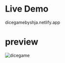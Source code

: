 # Live Demo
dicegamebyshja.netlify.app

# preview

![dicegame](https://github.com/AzimiShaja/Javascript-fundemetnals-projects/assets/110715621/b34e78b0-d7aa-4d7f-8703-9fae6ee0870f)
